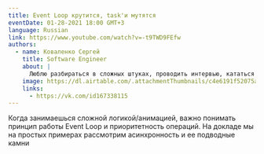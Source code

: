 ```yaml
---
title: Event Loop крутится, task'и мутятся
eventDate: 01-28-2021 18:00 GMT+3
language: Russian
link: https://www.youtube.com/watch?v=-t9TWD9FEfw
authors:
  - name: Коваленко Сергей
    title: Software Engineer
    about: |
      Люблю разбираться в сложных штуках, проводить интервью, кататься на горных лыжах и играть в шахматы
    image: https://dl.airtable.com/.attachmentThumbnails/c4e6191f52075a20c6842e84fdd291f7/7fd5adf2
    links:
      - https://vk.com/id167338115
---
```


Когда занимаешься сложной логикой/анимацией, важно понимать принцип работы Event Loop и приоритетность операций. На докладе мы на простых примерах рассмотрим асинхронность и ее подводные камни
